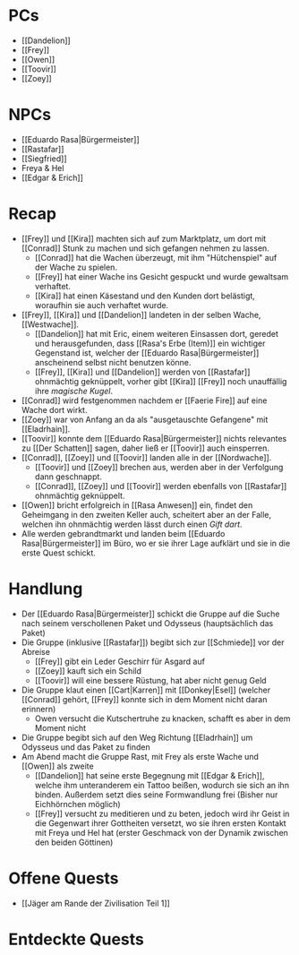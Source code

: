 # PCs

- [[Dandelion]]
- [[Frey]]
- [[Owen]]
- [[Toovir]]
- [[Zoey]]

# NPCs

- [[Eduardo Rasa|Bürgermeister]]
- [[Rastafar]]
- [[Siegfried]]
- Freya & Hel
- [[Edgar & Erich]]

# Recap

- [[Frey]] und [[Kira]] machten sich auf zum Marktplatz, um dort mit [[Conrad]] Stunk zu machen und sich gefangen nehmen zu lassen.
	- [[Conrad]] hat die Wachen überzeugt, mit ihm "Hütchenspiel" auf der Wache zu spielen.
	- [[Frey]] hat einer Wache ins Gesicht gespuckt und wurde gewaltsam verhaftet.
	- [[Kira]] hat einen Käsestand und den Kunden dort belästigt, woraufhin sie auch verhaftet wurde.
- [[Frey]], [[Kira]] und [[Dandelion]] landeten in der selben Wache, [[Westwache]].
	- [[Dandelion]] hat mit Eric, einem weiteren Einsassen dort, geredet und herausgefunden, dass [[Rasa's Erbe (Item)]] ein wichtiger Gegenstand ist, welcher der [[Eduardo Rasa|Bürgermeister]] anscheinend selbst nicht benutzen könne.
	- [[Frey]], [[Kira]] und [[Dandelion]] werden von [[Rastafar]] ohnmächtig geknüppelt, vorher gibt [[Kira]] [[Frey]] noch unauffällig ihre *magische Kugel*.
- [[Conrad]] wird festgenommen nachdem er [[Faerie Fire]] auf eine Wache dort wirkt.
- [[Zoey]] war von Anfang an da als "ausgetauschte Gefangene" mit [[Eladrhain]].
- [[Toovir]] konnte dem [[Eduardo Rasa|Bürgermeister]] nichts relevantes zu [[Der Schatten]] sagen, daher ließ er [[Toovir]] auch einsperren.
- [[Conrad]], [[Zoey]] und [[Toovir]] landen alle in der [[Nordwache]].
	- [[Toovir]] und [[Zoey]] brechen aus, werden aber in der Verfolgung dann geschnappt.
	- [[Conrad]], [[Zoey]] und [[Toovir]] werden ebenfalls von [[Rastafar]] ohnmächtig geknüppelt.
- [[Owen]] bricht erfolgreich in [[Rasa Anwesen]] ein, findet den Geheimgang in den zweiten Keller auch, scheitert aber an der Falle, welchen ihn ohnmächtig werden lässt durch einen *Gift dart*.
- Alle werden gebrandtmarkt und landen beim [[Eduardo Rasa|Bürgermeister]] im Büro, wo er sie ihrer Lage aufklärt und sie in die erste Quest schickt.

# Handlung

- Der [[Eduardo Rasa|Bürgermeister]] schickt die Gruppe auf die Suche nach seinem verschollenen Paket und Odysseus (hauptsächlich das Paket)
- Die Gruppe (inklusive [[Rastafar]]) begibt sich zur [[Schmiede]] vor der Abreise
	- [[Frey]] gibt ein Leder Geschirr für Asgard auf
	- [[Zoey]] kauft sich ein Schild
	- [[Toovir]] will eine bessere Rüstung, hat aber nicht genug Geld
- Die Gruppe klaut einen [[Cart|Karren]] mit [[Donkey|Esel]] (welcher [[Conrad]] gehört, [[Frey]] konnte sich in dem Moment nicht daran erinnern)
	- Owen versucht die Kutschertruhe zu knacken, schafft es aber in dem Moment nicht
- Die Gruppe begibt sich auf den Weg Richtung [[Eladrhain]] um Odysseus und das Paket zu finden
- Am Abend macht die Gruppe Rast, mit Frey als erste Wache und [[Owen]] als zweite
	- [[Dandelion]] hat seine erste Begegnung mit [[Edgar & Erich]], welche ihm unteranderem ein Tattoo beißen, wodurch sie sich an ihn binden. Außerdem setzt dies seine Formwandlung frei (Bisher nur Eichhörnchen möglich)
	- [[Frey]] versucht zu meditieren und zu beten, jedoch wird ihr Geist in die Gegenwart ihrer Gottheiten versetzt, wo sie ihren ersten Kontakt mit Freya und Hel hat (erster Geschmack von der Dynamik zwischen den beiden Göttinen)


# Offene Quests

- [[Jäger am Rande der Zivilisation Teil 1]]

# Entdeckte Quests

